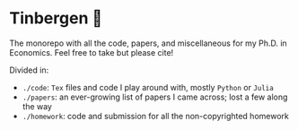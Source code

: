 # Tinbergen 🦉

The monorepo with all the code, papers, and miscellaneous for my Ph.D. in Economics. Feel free to take but please cite!

Divided in:

- `./code`: `Tex` files and code I play around with, mostly `Python` or `Julia`
- `./papers`: an ever-growing list of papers I came across; lost a few along the way
- `./homework`: code and submission for all the non-copyrighted homework

